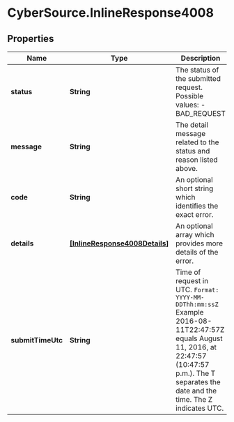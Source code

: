 # CyberSource.InlineResponse4008

## Properties
Name | Type | Description | Notes
------------ | ------------- | ------------- | -------------
**status** | **String** | The status of the submitted request.  Possible values: - BAD_REQUEST | [optional] 
**message** | **String** | The detail message related to the status and reason listed above. | [optional] 
**code** | **String** | An optional short string which identifies the exact error. | [optional] 
**details** | [**[InlineResponse4008Details]**](InlineResponse4008Details.md) | An optional array which provides more details of the error. | [optional] 
**submitTimeUtc** | **String** | Time of request in UTC. `Format: YYYY-MM-DDThh:mm:ssZ`  Example 2016-08-11T22:47:57Z equals August 11, 2016, at 22:47:57 (10:47:57 p.m.). The T separates the date and the time. The Z indicates UTC.  | [optional] 


